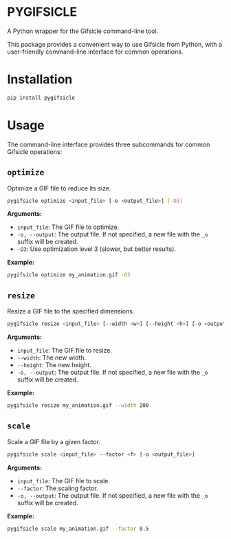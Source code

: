 # PYGIFSICLE
A Python wrapper for the Gifsicle command-line tool.

This package provides a convenient way to use Gifsicle from Python, with a user-friendly command-line interface for common operations.

# Installation
```bash
pip install pygifsicle
```

# Usage
The command-line interface provides three subcommands for common Gifsicle operations:

## `optimize`
Optimize a GIF file to reduce its size.

```bash
pygifsicle optimize <input_file> [-o <output_file>] [-O3]
```

**Arguments:**
*   `input_file`: The GIF file to optimize.
*   `-o, --output`: The output file. If not specified, a new file with the `_o` suffix will be created.
*   `-O3`: Use optimization level 3 (slower, but better results).

**Example:**
```bash
pygifsicle optimize my_animation.gif -O3
```

## `resize`
Resize a GIF file to the specified dimensions.

```bash
pygifsicle resize <input_file> [--width <w>] [--height <h>] [-o <output_file>]
```

**Arguments:**
*   `input_file`: The GIF file to resize.
*   `--width`: The new width.
*   `--height`: The new height.
*   `-o, --output`: The output file. If not specified, a new file with the `_o` suffix will be created.

**Example:**
```bash
pygifsicle resize my_animation.gif --width 200
```

## `scale`
Scale a GIF file by a given factor.

```bash
pygifsicle scale <input_file> --factor <f> [-o <output_file>]
```

**Arguments:**
*   `input_file`: The GIF file to scale.
*   `--factor`: The scaling factor.
*   `-o, --output`: The output file. If not specified, a new file with the `_o` suffix will be created.

**Example:**
```bash
pygifsicle scale my_animation.gif --factor 0.5
```

